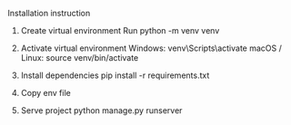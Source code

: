 Installation instruction

1. Create virtual environment
Run python -m venv venv

2. Activate virtual environment
Windows:
venv\Scripts\activate
macOS / Linux:
source venv/bin/activate

3. Install dependencies
pip install -r requirements.txt

4. Copy env file

5. Serve project
python manage.py runserver
